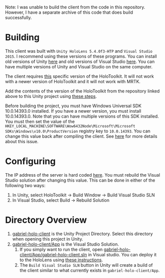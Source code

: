 Note: I was unable to build the client from the code in this repository. However, I have a separate archive of this code that
does build successfully.

# Building

This client was built with `Unity HoloLens 5.4.0f3-HTP` and `Visual Studio 2015`. I recommend using these versions of these programs. You can install old versions of Unity [here](https://unity3d.com/get-unity/download/archive) and old versions of Visual Studio [here](https://visualstudio.microsoft.com/vs/older-downloads/). You can have multiple versions of Unity and Visual Studio on the same computer.

The client requires [this](https://github.com/Microsoft/MixedRealityToolkit-Unity/tree/82fc64462b987f1d572d0db9bb3b39fe8f1a56f0) specific version of the 
HoloToolkit. It will not work with a newer version of HoloToolkit and it will not work with MRTK.

Add the contents of the version of the HoloToolkit from the repository linked above to this Unity project using 
[these steps](https://github.com/Microsoft/MixedRealityToolkit-Unity/blob/82fc64462b987f1d572d0db9bb3b39fe8f1a56f0/GettingStarted.md).

Before building the project, you must have Windows Universal SDK 10.0.14393.0 installed. If you have a newer version, you must install 10.0.14393.0.
Note that you can have multiple versions of this SDK installed.
You must then set the value of the `HKEY_LOCAL_MACHINE\SOFTWARE\Wow6432Node\Microsoft\Microsoft SDKs\Windows\v10.0\ProductVersion` registry key 
to `10.0.14393`. You can change this value back after compiling the client. See 
[here](https://forum.unity.com/threads/suddenly-unable-to-build-solutions-anymore.466066/#post-3034148) for more details about this issue.

# Configuring 

The IP address of the server is hard coded [here](gabriel-holo-client/Assets/Scripts/Const.cs). You must rebuild the Visual Studio solution
after changing this value. This can be done in either of the following two ways:
1. In Unity, select HoloToolkit -> Build Window -> Build Visual Studio SLN
2. In Visual Studio, select Build -> Rebuild Solution

# Directory Overview
1. [gabriel-holo-client](gabriel-holo-client) is the Unity Project Directory. Select this directory when opening this project in Unity.
2. [gabriel-holo-client/App](gabriel-holo-client/App) is the Visual Studio Solution. 
   1. If you simply want to run the client, open [gabriel-holo-client/App/gabriel-holo-client.sln](gabriel-holo-client/App/gabriel-holo-client.sln) in Visual studio. You can deploy it to the HoloLens using [these instructions](https://docs.microsoft.com/en-us/windows/mixed-reality/using-visual-studio).
   2. The `Build Visual Studio SLN` button in Unity will create a build of the client similar to what currently exists in `gabriel-holo-client/App`.
